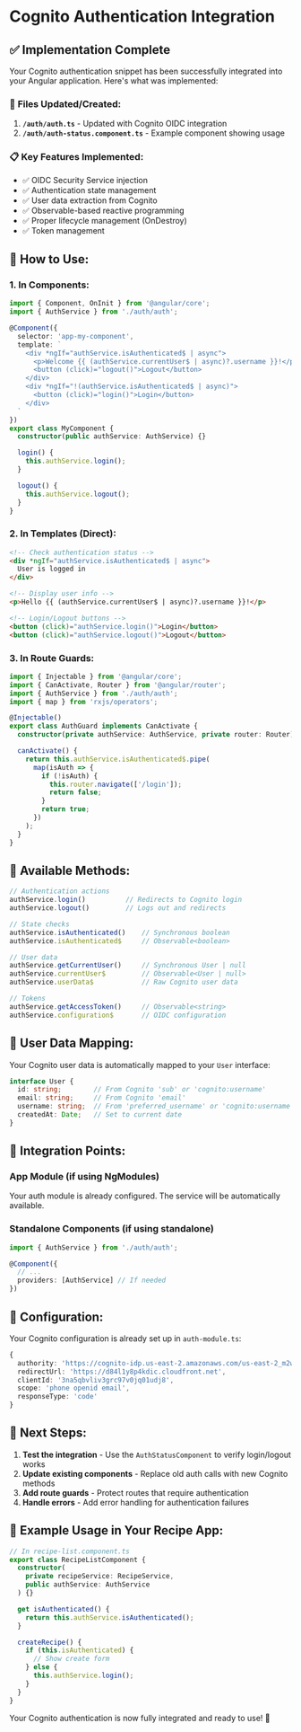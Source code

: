 # Cognito Authentication Integration

## ✅ **Implementation Complete**

Your Cognito authentication snippet has been successfully integrated into your Angular application. Here's what was implemented:

### 🔧 **Files Updated/Created:**

1. **`/auth/auth.ts`** - Updated with Cognito OIDC integration
2. **`/auth/auth-status.component.ts`** - Example component showing usage

### 📋 **Key Features Implemented:**

- ✅ OIDC Security Service injection
- ✅ Authentication state management
- ✅ User data extraction from Cognito
- ✅ Observable-based reactive programming
- ✅ Proper lifecycle management (OnDestroy)
- ✅ Token management

## 🚀 **How to Use:**

### **1. In Components:**

```typescript
import { Component, OnInit } from '@angular/core';
import { AuthService } from './auth/auth';

@Component({
  selector: 'app-my-component',
  template: `
    <div *ngIf="authService.isAuthenticated$ | async">
      <p>Welcome {{ (authService.currentUser$ | async)?.username }}!</p>
      <button (click)="logout()">Logout</button>
    </div>
    <div *ngIf="!(authService.isAuthenticated$ | async)">
      <button (click)="login()">Login</button>
    </div>
  `
})
export class MyComponent {
  constructor(public authService: AuthService) {}

  login() {
    this.authService.login();
  }

  logout() {
    this.authService.logout();
  }
}
```

### **2. In Templates (Direct):**

```html
<!-- Check authentication status -->
<div *ngIf="authService.isAuthenticated$ | async">
  User is logged in
</div>

<!-- Display user info -->
<p>Hello {{ (authService.currentUser$ | async)?.username }}!</p>

<!-- Login/Logout buttons -->
<button (click)="authService.login()">Login</button>
<button (click)="authService.logout()">Logout</button>
```

### **3. In Route Guards:**

```typescript
import { Injectable } from '@angular/core';
import { CanActivate, Router } from '@angular/router';
import { AuthService } from './auth/auth';
import { map } from 'rxjs/operators';

@Injectable()
export class AuthGuard implements CanActivate {
  constructor(private authService: AuthService, private router: Router) {}

  canActivate() {
    return this.authService.isAuthenticated$.pipe(
      map(isAuth => {
        if (!isAuth) {
          this.router.navigate(['/login']);
          return false;
        }
        return true;
      })
    );
  }
}
```

## 🔄 **Available Methods:**

```typescript
// Authentication actions
authService.login()          // Redirects to Cognito login
authService.logout()         // Logs out and redirects

// State checks
authService.isAuthenticated()    // Synchronous boolean
authService.isAuthenticated$     // Observable<boolean>

// User data
authService.getCurrentUser()     // Synchronous User | null
authService.currentUser$         // Observable<User | null>
authService.userData$            // Raw Cognito user data

// Tokens
authService.getAccessToken()     // Observable<string>
authService.configuration$       // OIDC configuration
```

## 🔐 **User Data Mapping:**

Your Cognito user data is automatically mapped to your `User` interface:

```typescript
interface User {
  id: string;        // From Cognito 'sub' or 'cognito:username'
  email: string;     // From Cognito 'email'
  username: string;  // From 'preferred_username' or 'cognito:username'
  createdAt: Date;   // Set to current date
}
```

## 🎯 **Integration Points:**

### **App Module** (if using NgModules)
Your auth module is already configured. The service will be automatically available.

### **Standalone Components** (if using standalone)
```typescript
import { AuthService } from './auth/auth';

@Component({
  // ...
  providers: [AuthService] // If needed
})
```

## 🔧 **Configuration:**

Your Cognito configuration is already set up in `auth-module.ts`:

```typescript
{
  authority: 'https://cognito-idp.us-east-2.amazonaws.com/us-east-2_m2wudmVpW',
  redirectUrl: 'https://d84l1y8p4kdic.cloudfront.net',
  clientId: '3na5qbvliv3grc97v0jq01udj8',
  scope: 'phone openid email',
  responseType: 'code'
}
```

## 🚦 **Next Steps:**

1. **Test the integration** - Use the `AuthStatusComponent` to verify login/logout works
2. **Update existing components** - Replace old auth calls with new Cognito methods
3. **Add route guards** - Protect routes that require authentication
4. **Handle errors** - Add error handling for authentication failures

## 📝 **Example Usage in Your Recipe App:**

```typescript
// In recipe-list.component.ts
export class RecipeListComponent {
  constructor(
    private recipeService: RecipeService,
    public authService: AuthService
  ) {}

  get isAuthenticated() {
    return this.authService.isAuthenticated();
  }

  createRecipe() {
    if (this.isAuthenticated) {
      // Show create form
    } else {
      this.authService.login();
    }
  }
}
```

Your Cognito authentication is now fully integrated and ready to use! 🎉
